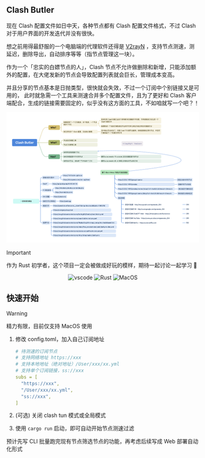 ## Clash Butler

现在 Clash 配置文件如日中天，各种节点都有 Clash 配置文件格式，不过 Clash
对于用户界面的开发迭代并没有很快。

想之前用得最舒服的一个电脑端的代理软件还得是 [V2rayN](https://github.com/2dust/v2rayN)
，支持节点测速，测延迟，删除导出，自动排序等等（指节点管理这一块）。

作为一个「忠实的白嫖节点的人」，Clash 节点不允许做删除和新增，只能添加额外的配置，在大佬发新的节点会导致配置列表就会巨长，管理成本变高。

并且分享的节点基本是日抛类型，很快就会失效，不过一个订阅中个别链接又是可用的，
此时就急需一个工具来测速合并多个配置文件，且为了更好和 Clash 客户端配合，生成的链接需要固定的，似乎没有这方面的工具，不如咱就写一个吧？！

![design.png](docs/design.png)

> [!IMPORTANT]
> 作为 Rust 初学者，这个项目一定会被做成好玩的模样，期待一起讨论一起学习 🎉

<p align="center">
  <img alt="vscode" src="https://img.shields.io/badge/Visual%20Studio%20Code-0078d7.svg?style=flat-square&logo=visual-studio-code&logoColor=white" >
  <img alt="Rust" src="https://img.shields.io/badge/Rust 2021-%23000000.svg?style=flat-square&logo=rust&logoColor=white" >
  <img alt="MacOS" src="https://img.shields.io/badge/Sonoma%2014.4.1-000000?style=flat-square&logo=macos&logoColor=F0F0F0" />
</p>

## 快速开始

> [!WARNING]
> 精力有限，目前仅支持 MacOS 使用

1. 修改 config.toml，加入自己订阅地址
    ```yaml
   # 待测速的订阅节点
   # 支持网络地址 https://xxx
   # 支持本地地址（绝对地址）/User/xxx/xx.yml
   # 支持单个订阅链接，ss://xxx
   subs = [
      "https://xxx",
      "/User/xxx/xx.yml",
      "ss://xxx",
   ]
   ```

2. (可选) 关闭 clash tun 模式或全局模式
3. 使用 `cargo run` 启动，即可自动开始节点测速过滤

预计先写 CLI 批量跑完现有节点筛选节点的功能，再考虑后续写成 Web 部署自动化形式